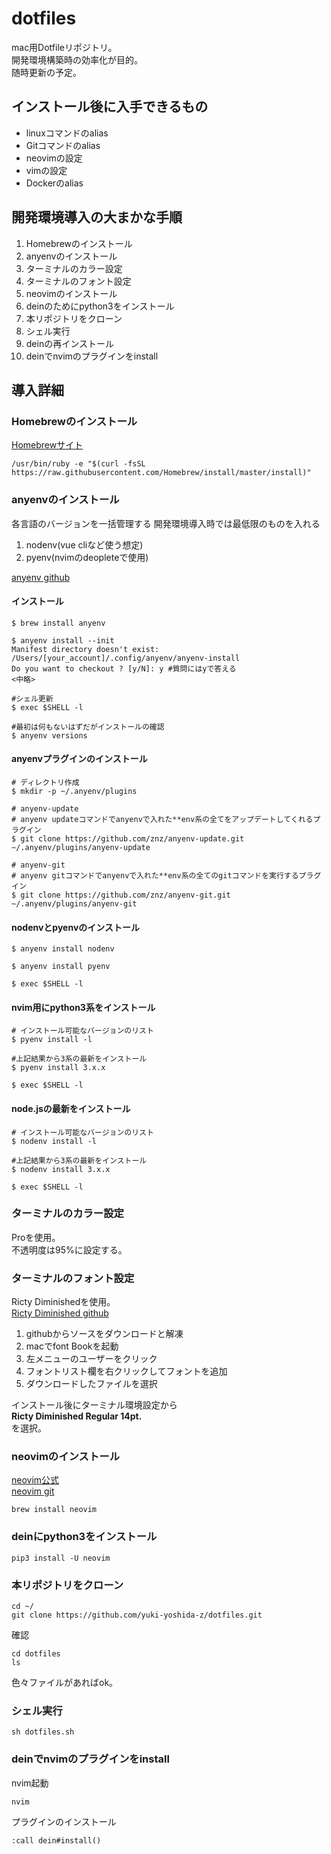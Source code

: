 # dotfiles
mac用Dotfileリポジトリ。   
開発環境構築時の効率化が目的。   
随時更新の予定。

## インストール後に入手できるもの
- linuxコマンドのalias
- Gitコマンドのalias
- neovimの設定
- vimの設定
- Dockerのalias

## 開発環境導入の大まかな手順
1. Homebrewのインストール 
1. anyenvのインストール
1. ターミナルのカラー設定
1. ターミナルのフォント設定 
1. neovimのインストール
1. deinのためにpython3をインストール
1. 本リポジトリをクローン
1. シェル実行
1. deinの再インストール
1. deinでnvimのプラグインをinstall

## 導入詳細
### Homebrewのインストール
[Homebrewサイト](https://brew.sh/index_ja)
```
/usr/bin/ruby -e "$(curl -fsSL https://raw.githubusercontent.com/Homebrew/install/master/install)"
```

### anyenvのインストール
各言語のバージョンを一括管理する
開発環境導入時では最低限のものを入れる
1. nodenv(vue cliなど使う想定)
1. pyenv(nvimのdeopleteで使用)

[anyenv github](https://github.com/anyenv/anyenv)

#### インストール
```
$ brew install anyenv
```
```
$ anyenv install --init
Manifest directory doesn't exist: /Users/[your_account]/.config/anyenv/anyenv-install
Do you want to checkout ? [y/N]: y #質問にはyで答える
<中略>

#シェル更新
$ exec $SHELL -l

#最初は何もないはずだがインストールの確認
$ anyenv versions

```

#### anyenvプラグインのインストール
```
# ディレクトリ作成
$ mkdir -p ~/.anyenv/plugins

# anyenv-update
# anyenv updateコマンドでanyenvで入れた**env系の全てをアップデートしてくれるプラグイン
$ git clone https://github.com/znz/anyenv-update.git ~/.anyenv/plugins/anyenv-update

# anyenv-git
# anyenv gitコマンドでanyenvで入れた**env系の全てのgitコマンドを実行するプラグイン
$ git clone https://github.com/znz/anyenv-git.git ~/.anyenv/plugins/anyenv-git
```

#### nodenvとpyenvのインストール
```
$ anyenv install nodenv

$ anyenv install pyenv

$ exec $SHELL -l
```

#### nvim用にpython3系をインストール
```
# インストール可能なバージョンのリスト
$ pyenv install -l

#上記結果から3系の最新をインストール
$ pyenv install 3.x.x

$ exec $SHELL -l
```

#### node.jsの最新をインストール
```
# インストール可能なバージョンのリスト
$ nodenv install -l

#上記結果から3系の最新をインストール
$ nodenv install 3.x.x

$ exec $SHELL -l
```

### ターミナルのカラー設定
Proを使用。  
不透明度は95%に設定する。
### ターミナルのフォント設定
Ricty Diminishedを使用。  
[Ricty Diminished github](https://github.com/edihbrandon/RictyDiminished)

1. githubからソースをダウンロードと解凍
1. macでfont Bookを起動
1. 左メニューのユーザーをクリック
1. フォントリスト欄を右クリックしてフォントを追加
1. ダウンロードしたファイルを選択

インストール後にターミナル環境設定から  
**Ricty Diminished Regular 14pt.**  
を選択。

### neovimのインストール
[neovim公式](https://neovim.io/)  
[neovim git](https://github.com/neovim/neovim/wiki/Installing-Neovim)
```
brew install neovim
```

### deinにpython3をインストール
```
pip3 install -U neovim
```

### 本リポジトリをクローン

```
cd ~/
git clone https://github.com/yuki-yoshida-z/dotfiles.git
```
確認
```
cd dotfiles
ls
```
色々ファイルがあればok。

### シェル実行
```
sh dotfiles.sh
```

### deinでnvimのプラグインをinstall
nvim起動
```
nvim
```
プラグインのインストール
```
:call dein#install()
```


